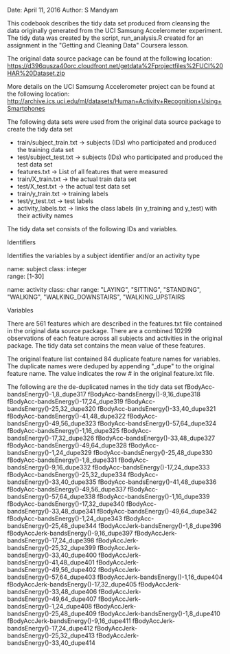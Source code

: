 Date: April 11, 2016
Author: S Mandyam

This codebook describes the tidy data set produced from cleansing the data originally generated from the UCI Samsung Accelerometer experiment. The tidy data was created by the script, run_analysis.R  created for an assignment in the "Getting and Cleaning Data" Coursera lesson.

The original data source package can be found at the following location: https://d396qusza40orc.cloudfront.net/getdata%2Fprojectfiles%2FUCI%20HAR%20Dataset.zip

More details on the UCI Samsumg Accelerometer project can be found at the following location: http://archive.ics.uci.edu/ml/datasets/Human+Activity+Recognition+Using+Smartphones

The following data sets were used from the original data source package to create the tidy data set

- train/subject_train.txt -> subjects (IDs) who participated and produced the training data set
- test/subject_test.txt -> subjects (IDs) who participated and produced the test data set
- features.txt -> List of all features that were measured
- train/X_train.txt -> the actual train data set
- test/X_test.txt -> the actual test data set
- train/y_train.txt -> training labels
- test/y_test.txt -> test labels
- activity_labels.txt -> links the class labels (in y_training and y_test) with their activity names

The tidy data set consists of the following IDs and variables.

Identifiers 

Identifies the variables by a subject identifier and/or an activity type

name: subject 
class: integer	
range: [1-30]

name: activity 
class: char	
range: "LAYING",  "SITTING",  "STANDING", "WALKING", "WALKING_DOWNSTAIRS", "WALKING_UPSTAIRS

Variables

There are 561 features which are described in the features.txt file contained in the original data source package. There are a combined 10299 observations of each feature across all subjects and activities in the original package. The tidy data set contains the mean value of these features. 

The original feature list contained 84 duplicate feature names for variables. The duplicate names were deduped by appending "_dupe<position>" to the original feature name. The <position> value indicates the row # in the original feature.lxt file.

The following are the de-duplicated names in the tidy data set
fBodyAcc-bandsEnergy()-1,8_dupe317
fBodyAcc-bandsEnergy()-9,16_dupe318
fBodyAcc-bandsEnergy()-17,24_dupe319
fBodyAcc-bandsEnergy()-25,32_dupe320
fBodyAcc-bandsEnergy()-33,40_dupe321
fBodyAcc-bandsEnergy()-41,48_dupe322
fBodyAcc-bandsEnergy()-49,56_dupe323
fBodyAcc-bandsEnergy()-57,64_dupe324
fBodyAcc-bandsEnergy()-1,16_dupe325
fBodyAcc-bandsEnergy()-17,32_dupe326
fBodyAcc-bandsEnergy()-33,48_dupe327
fBodyAcc-bandsEnergy()-49,64_dupe328
fBodyAcc-bandsEnergy()-1,24_dupe329
fBodyAcc-bandsEnergy()-25,48_dupe330
fBodyAcc-bandsEnergy()-1,8_dupe331
fBodyAcc-bandsEnergy()-9,16_dupe332
fBodyAcc-bandsEnergy()-17,24_dupe333
fBodyAcc-bandsEnergy()-25,32_dupe334
fBodyAcc-bandsEnergy()-33,40_dupe335
fBodyAcc-bandsEnergy()-41,48_dupe336
fBodyAcc-bandsEnergy()-49,56_dupe337
fBodyAcc-bandsEnergy()-57,64_dupe338
fBodyAcc-bandsEnergy()-1,16_dupe339
fBodyAcc-bandsEnergy()-17,32_dupe340
fBodyAcc-bandsEnergy()-33,48_dupe341
fBodyAcc-bandsEnergy()-49,64_dupe342
fBodyAcc-bandsEnergy()-1,24_dupe343
fBodyAcc-bandsEnergy()-25,48_dupe344
fBodyAccJerk-bandsEnergy()-1,8_dupe396
fBodyAccJerk-bandsEnergy()-9,16_dupe397
fBodyAccJerk-bandsEnergy()-17,24_dupe398
fBodyAccJerk-bandsEnergy()-25,32_dupe399
fBodyAccJerk-bandsEnergy()-33,40_dupe400
fBodyAccJerk-bandsEnergy()-41,48_dupe401
fBodyAccJerk-bandsEnergy()-49,56_dupe402
fBodyAccJerk-bandsEnergy()-57,64_dupe403
fBodyAccJerk-bandsEnergy()-1,16_dupe404
fBodyAccJerk-bandsEnergy()-17,32_dupe405
fBodyAccJerk-bandsEnergy()-33,48_dupe406
fBodyAccJerk-bandsEnergy()-49,64_dupe407
fBodyAccJerk-bandsEnergy()-1,24_dupe408
fBodyAccJerk-bandsEnergy()-25,48_dupe409
fBodyAccJerk-bandsEnergy()-1,8_dupe410
fBodyAccJerk-bandsEnergy()-9,16_dupe411
fBodyAccJerk-bandsEnergy()-17,24_dupe412
fBodyAccJerk-bandsEnergy()-25,32_dupe413
fBodyAccJerk-bandsEnergy()-33,40_dupe414

